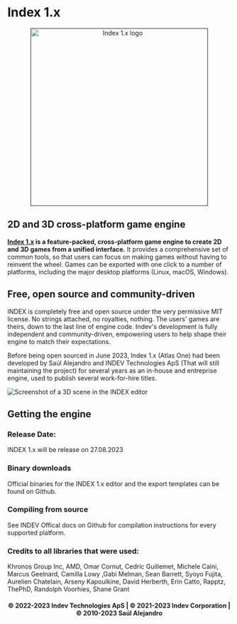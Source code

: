 # Index 1.x

<p align="center">
  <a href="">
    <img src="https://github.com/INDEV-Technologies/INDEX-1.x/assets/126918321/f6fd2b15-fe0a-4396-8be3-76771dad7969" width="400" alt="Index 1.x logo">
  </a>
</p>

## 2D and 3D cross-platform game engine

**[Index 1.x]() is a feature-packed, cross-platform
game engine to create 2D and 3D games from a unified interface.** It provides a
comprehensive set of common tools, so that users can focus on making games
without having to reinvent the wheel. Games can be exported with one click to a
number of platforms, including the major desktop platforms (Linux, macOS,
Windows).

## Free, open source and community-driven

INDEX is completely free and open source under the very permissive MIT license.
No strings attached, no royalties, nothing. The users' games are theirs, down
to the last line of engine code. Indev's development is fully independent and
community-driven, empowering users to help shape their engine to match their
expectations.

Before being open sourced in June 2023, Index 1.x (Atlas One) had been developed by Saúl Alejandro and
INDEV Technologies ApS (That will still maintaining the project) for several
years as an in-house and entreprise engine, used to publish several work-for-hire titles.

![Screenshot of a 3D scene in the INDEX editor](https://github.com/INDEV-Technologies/INDEX-1.x/assets/126918321/74cfc3f9-1d0e-4370-96df-be5c53a8608b)

## Getting the engine

### Release Date:

INDEX 1.x will be release on 27.08.2023

### Binary downloads

Official binaries for the INDEX 1.x editor and the export templates can be found on Github.

### Compiling from source

See INDEV Offical docs on Github for compilation instructions for every supported platform.

### Credits to all libraries that were used:

Khronos Group Inc, AMD, Omar Cornut, Cedric Guillemet, Michele Caini, Marcus Geelnard, Camilla Lowy ,Gabi Melman, Sean Barrett, Syoyo Fujita, Aurelien Chatelain, Arseny Kapoulkine, David Herberth, Erin Catto, Rapptz, ThePhD, Randolph Voorhies, Shane Grant

<h4 align="center">© 2022-2023 Indev Technologies ApS | © 2021-2023 Indev Corporation | © 2010-2023 Saúl Alejandro</h4>
<br/>
</p>
